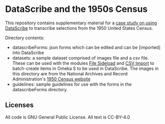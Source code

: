 # DataScribe and the 1950s Census

This repository contains supplementary material for a [case study on using DataScribe](https://datascribe.tech/resources/casestudies/#1950-united-states-census) to transcribe selections from the 1950 United States Census. 

Directory contents:

- datascribeForms: json forms which can be edited and can be [imported] into DataScribe
- datasets: a sample dataset comprised of images file and a csv file. These can be used with the modules [File Sideload](https://omeka.org/s/docs/user-manual/modules/filesideload/) and [CSV Import](https://omeka.org/s/docs/user-manual/modules/csvimport/) to batch-create items in Omeka S to be used in DataScribe. The images in this directory are from the National Archives and Record Administration's [1950 Census website](https://1950census.archives.gov)
- guidelines: sample guidelines for use with the forms in the datascribeForms directory.

## Licenses

All code is GNU General Public License. All text is CC-BY-4.0
